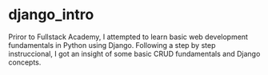 # django_intro

Priror to Fullstack Academy, I attempted to learn basic web development fundamentals in Python using Django.
Following a step by step instruccional, I got an insight of some basic CRUD fundamentals and Django concepts.
